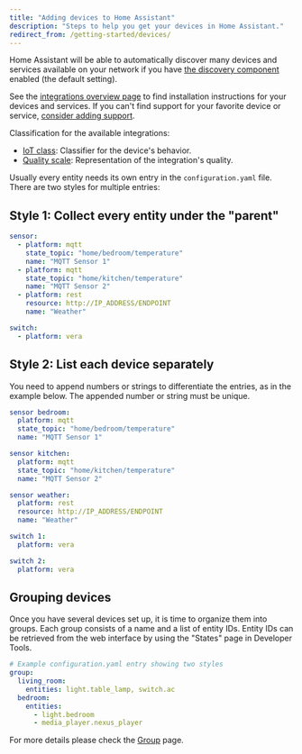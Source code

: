 ```yaml
---
title: "Adding devices to Home Assistant"
description: "Steps to help you get your devices in Home Assistant."
redirect_from: /getting-started/devices/
---
```


Home Assistant will be able to automatically discover many devices and services available on your network if you have [the discovery component](/integrations/discovery/) enabled (the default setting).

See the [integrations overview page](/integrations/) to find installation instructions for your devices and services. If you can't find support for your favorite device or service, [consider adding support](/developers/add_new_platform/).

Classification for the available integrations:

- [IoT class](/blog/2016/02/12/classifying-the-internet-of-things): Classifier for the device's behavior.
- [Quality scale](/docs/quality_scale/): Representation of the integration's quality.

Usually every entity needs its own entry in the `configuration.yaml` file. There are two styles for multiple entries:

## Style 1: Collect every entity under the "parent"

```yaml
sensor:
  - platform: mqtt
    state_topic: "home/bedroom/temperature"
    name: "MQTT Sensor 1"
  - platform: mqtt
    state_topic: "home/kitchen/temperature"
    name: "MQTT Sensor 2"
  - platform: rest
    resource: http://IP_ADDRESS/ENDPOINT
    name: "Weather"

switch:
  - platform: vera
```

## Style 2: List each device separately

You need to append numbers or strings to differentiate the entries, as in the example below. The appended number or string must be unique.

```yaml
sensor bedroom:
  platform: mqtt
  state_topic: "home/bedroom/temperature"
  name: "MQTT Sensor 1"

sensor kitchen:
  platform: mqtt
  state_topic: "home/kitchen/temperature"
  name: "MQTT Sensor 2"

sensor weather:
  platform: rest
  resource: http://IP_ADDRESS/ENDPOINT
  name: "Weather"

switch 1:
  platform: vera

switch 2:
  platform: vera
```

## Grouping devices

Once you have several devices set up, it is time to organize them into groups.
Each group consists of a name and a list of entity IDs. Entity IDs can be retrieved from the web interface by using the "States" page in Developer Tools.

```yaml
# Example configuration.yaml entry showing two styles
group:
  living_room:
    entities: light.table_lamp, switch.ac
  bedroom:
    entities:
      - light.bedroom
      - media_player.nexus_player
```

For more details please check the [Group](/integrations/group/) page.
